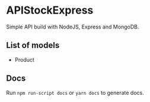 # APIStockExpress
Simple API build with NodeJS, Express and MongoDB.

## List of models
+ Product

## Docs
Run `npm run-script docs` or `yarn docs` to generate docs.

